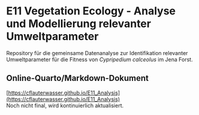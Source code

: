 # E11 Vegetation Ecology - Analyse und Modellierung relevanter Umweltparameter
Repository für die gemeinsame Datenanalyse zur Identifikation relevanter Umweltparameter für die Fitness von *Cypripedium calceolus* im Jena Forst.

## Online-Quarto/Markdown-Dokument
[https://cflauterwasser.github.io/E11_Analysis](https://cflauterwasser.github.io/E11_Analysis)  
Noch nicht final, wird kontinuierlich aktualisiert.

